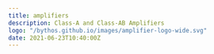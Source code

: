 ```yaml
---
title: amplifiers
description: Class-A and Class-AB Amplifiers
logo: "/bythos.github.io/images/amplifier-logo-wide.svg"
date: 2021-06-23T10:40:00Z
---
```

